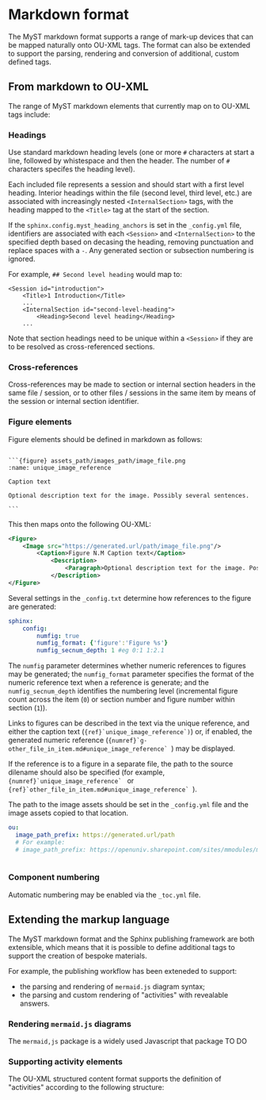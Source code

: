 # Markdown format

The MyST markdown format supports a range of mark-up devices that can be mapped naturally onto OU-XML tags. The format can also be extended to support the parsing, rendering and conversion of additional, custom defined tags.

## From markdown to OU-XML

The range of MyST markdown elements that currently map on to OU-XML tags include:

### Headings

Use standard markdown heading levels (one or more `#` characters at start a line, followed by whistespace and then the header. The number of `#` characters specifes the heading level).

Each included file represents a session and should start with a first level heading. Interior headings within the file (second level, third level, etc.) are associated with increasingly nested `<InternalSection>` tags, with the heading mapped to the `<Title>` tag at the start of the section.

If the `sphinx.config.myst_heading_anchors` is set in the `_config.yml` file, identifiers are associated with each `<Session>` and `<InternalSection>` to the specified depth based on decasing the heading, removing punctuation and replace spaces with a `-`. Any generated section or subsection numbering is ignored.

For example, `## Second level heading` would map to:

```text
<Session id="introduction">
    <Title>1 Introduction</Title>
    ...
    <InternalSection id="second-level-heading">
        <Heading>Second level heading</Heading>
    ...
```

Note that section headings need to be unique within a `<Session>` if they are to be resolved as cross-referenced sections.

### Cross-references

Cross-references may be made to section or internal section headers in the same file / session, or to other files / sessions in the same item by means of the session or internal section identifier.

### Figure elements

Figure elements should be defined in markdown as follows:

````text

```{figure} assets_path/images_path/image_file.png
:name: unique_image_reference

Caption text

Optional description text for the image. Possibly several sentences.

```
````

This then maps onto the following OU-XML:

```xml
<Figure>
    <Image src="https://generated.url/path/image_file.png"/>
        <Caption>Figure N.M Caption text</Caption>
            <Description>
                <Paragraph>Optional description text for the image. Possibly several sentences.</Paragraph>
            </Description>
</Figure>
```

Several settings in the `_config.txt` determine how references to the figure are generated:

```yaml
sphinx:
    config:
        numfig: true
        numfig_format: {'figure':'Figure %s'}
        numfig_secnum_depth: 1 #eg 0:1 1:2.1
```

The `numfig` parameter determines whether numeric references to figures may be generated; the `numfig_format` parameter specifies the format of the numeric reference text when a reference is generate; and the `numfig_secnum_depth` identifies the numbering level (incremental figure count across the item (`0`) or section number and figure number within section (`1`)).

Links to figures can be described in the text via the unique reference, and either the caption text (``{ref}`unique_image_reference`)``) or, if enabled, the generated numeric reference (``{numref}`g-other_file_in_item.md#unique_image_reference` ``) may be displayed.

If the reference is to a figure in a separate file, the path to the source dilename should also be specified (for example, ``{numref}`unique_image_reference` `` or ``{ref}`other_file_in_item.md#unique_image_reference` ``).

The path to the image assets should be set in the `_config.yml` file and the image assets copied to that location.

```yaml
ou:
  image_path_prefix: https://generated.url/path
  # For example:
  # image_path_prefix: https://openuniv.sharepoint.com/sites/mmodules/m348/lmimages/
 
```

### Component numbering

Automatic numbering may be enabled via the `_toc.yml` file.

## Extending the markup language

The MyST markdown format and the Sphinx publishing framework are both extensible, which means that it is possible to define additional tags to support the creation of bespoke materials.

For example, the publishing workflow has been exteneded to support:

- the parsing and rendering of `mermaid.js` diagram syntax;
- the parsing and custom rendering of "activities" with revealable answers.

### Rendering `mermaid.js` diagrams

The `mermaid,js` package is a widely used Javascript that package TO DO

### Supporting activity elements

The OU-XML structured content format supports the definition of "activities" according to the following structure:
